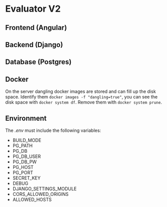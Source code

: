# Evaluator V2

## Frontend (Angular)

## Backend (Django)

## Database (Postgres)

## Docker

On the server dangling docker images are stored and can fill up the disk space. Identify them 
`docker images -f "dangling=true"`, you can see  the disk space with `docker system df`. Remove them with 
`docker system prune`.

## Environment
The _.env_ must include the following variables:
- BUILD_MODE
- PG_PATH
- PG_DB
- PG_DB_USER
- PG_DB_PW
- PG_HOST
- PG_PORT
- SECRET_KEY
- DEBUG
- DJANGO_SETTINGS_MODULE
- CORS_ALLOWED_ORIGINS
- ALLOWED_HOSTS
